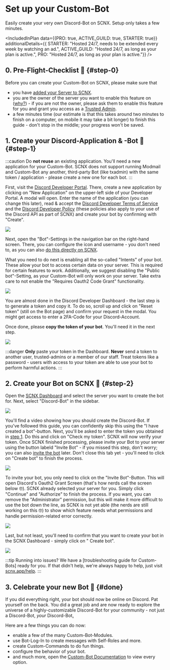 # Set up your Custom-Bot

Easily create your very own Discord-Bot on SCNX. Setup only takes a few minutes.

<IncludedInPlan data={{PRO: true, ACTIVE_GUILD: true, STARTER: true}} additionalDetails={{
STARTER: "Hosted 24/7, needs to be extended every week by watching an ad.",
ACTIVE_GUILD: "Hosted 24/7, as long as your plan is active.",
PRO: "Hosted 24/7, as long as your plan is active."}} />

## 0. Pre-Flight-Checklist 🛫 {#step-0}

Before you can create your Custom-Bot on SCNX, please make sure that

* you have [added your Server to SCNX](./setup).
* you are the owner of the server you want to enable this feature
  on ([why?](./scnx/guilds/trusted-admins#throubleshooting)) - if you are not the owner, please ask them to enable this
  feature for you and grant you access as a [Trusted Admin](./scnx/guilds/trusted-admins).
* a few minutes time (our estimate is that this takes around two minutes to finish on a computer, on mobile it may take
  a bit longer) to finish this guide - don't stop in the middle; your progress won't be saved.

## 1. Create your Discord-Application & -Bot 🤖 {#step-1}

:::caution
Do **not reuse** an existing application. You'll need a new application for your Custom-Bot. SCNX does not support
running Modmail and Custom-Bot any another, third-party Bot (like txadmin) with the same token / application - please
create a new one for each bot.
:::

First, visit the [Discord Developer Portal](https://discord.com/developers/applications). There, create a new
application by clicking on "New Application" on the upper-left side of your Developer Portal. A modal will open. Enter
the name of the application (you can change this later), read & accept
the [Discord Developer Terms of Service](https://discord.com/developers/docs/policies-and-agreements/terms-of-service)
and the [Discord Developer Policy](https://discord.com/developers/docs/policies-and-agreements/developer-policy) (these
policies also apply to your use of the Discord API as part of SCNX) and create your bot by confirming with "Create".

![](@site/docs/assets/setup/custom-bot-1.png)

Next, open the "Bot"-Settings in the navigation bar on the right-hand screen.
There, you can configure the icon and username - you don't need to,
as you can also [do this directly on SCNX](./scnx/guilds/bots#change-profile).

What you need to do next is enabling all the so-called "Intents" of your bot. These allow your bot to access certain
data on
your server. This is required for certain features to work. Additionally, we suggest disabling the "Public bot"-Setting,
as your Custom-Bot will only work on your server. Take extra care to not enable the "Requires Oauth2 Code Grant"
functionality.

![](@site/docs/assets/setup/custom-bot-2.png)

You are almost done in the Discord Developer Dashboard - the last step is to generate a token and copy it. To do so,
scroll up and click on "Reset token" (still on the Bot page) and confirm your request in the modal. You might get access
to enter a 2FA-Code for your Discord-Account.

Once done, please **copy the token of your bot**. You'll need it in the next step.

![](@site/docs/assets/setup/custom-bot-3.png)

:::danger
**Only** paste your token in the Dashboard. **Never** send a token to another user, trusted-admins or a member
of our staff. Treat tokens like a password - users with access to your token are able to use your bot to perform
harmful actions.
:::

## 2. Create your Bot on SCNX 🚀 {#step-2}

Open the [SCNX Dashboard](https://scnx.app/user/guilds/) and select the server you want to create the bot for. Next,
select "Discord-Bot" in the sidebar.

![](@site/docs/assets/setup/custom-bot-4.png)

You'll find a video showing how you should create the Discord-Bot. If you've followed this guide, you can confidently
skip this using the "I have created a bot"-button. Next, you'll be asked to enter the token you obtained
in [step 1](#step-1). Do this and click on "Check my token". SCNX will now verify your token. Once SCNX finished
processing, please invite your Bot to your server using the button labeld "Invite Bot" - if you missed this step, don't
worry; you can also [invite the bot](./scnx/guilds/bots#invite-bot) later. Don't close this tab yet - you'll need to
click on "Create bot" to finish the process.

![](@site/docs/assets/setup/custom-bot-5.png)

To invite your bot, you only need to click on the "Invite Bot"-Button. This will open Discord's Oauth2 Grant Screen
(that's how nerds call the screen below 🤓). SCNX already selected your server for you. Simply click "Continue" and
"Authorize" to finish the process. If you want, you can remove the "Administrator" permission, but this will make it
more
difficult to use the bot down the line, as SCNX is not yet able (the nerds are still working on this 🤓) to show
which feature needs what permissions and handle permission-related error correctly.

![](@site/docs/assets/setup/custom-bot-6.png)

Last, but not least, you'll need to confirm that you want to create your bot in the SCNX Dashboard - simply click on "
Create bot".

![](@site/docs/assets/setup/custom-bot-7.png)

:::tip Running into issues?
We have a [troubleshooting guide for Custom-Bots] ready for you. If that didn't help, we're always happy to help, just
visit [scnx.app/help](https://scnx.app/help).
:::

## 3. Celebrate your new Bot 🎉 {#done}

If you did everything right, your bot should now be online on Discord. Pat yourself on the back. You did a great job and
are now ready to explore the universe of a highly-customizable Discord-Bot for your community - not just a Discord-Bot,
*your* Discord-Bot[.](https://cdn.discordapp.com/attachments/1014523525467471882/1147206627657789591/7xpodw.jpg)

Here are a few things you can do now:

* enable a few of the many Custom-Bot-Modules.
* use Bot-Log-In to create messages with Self-Roles and more.
* create Custom-Commands to do fun things.
* configure the behavior of your bot.
* and much more, open the [Custom-Bot Documentation](./custom-bot/intro) to view every option.